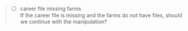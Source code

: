 > - [ ] career file missing farms <br>If the career file is missing and the farms do not have files, should we continue with the manipulation?